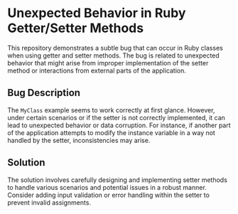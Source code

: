 # Unexpected Behavior in Ruby Getter/Setter Methods

This repository demonstrates a subtle bug that can occur in Ruby classes when using getter and setter methods. The bug is related to unexpected behavior that might arise from improper implementation of the setter method or interactions from external parts of the application. 

## Bug Description
The `MyClass` example seems to work correctly at first glance.  However, under certain scenarios or if the setter is not correctly implemented, it can lead to unexpected behavior or data corruption.  For instance,  if another part of the application attempts to modify the instance variable in a way not handled by the setter, inconsistencies may arise. 

## Solution
The solution involves carefully designing and implementing setter methods to handle various scenarios and potential issues in a robust manner.  Consider adding input validation or error handling within the setter to prevent invalid assignments.